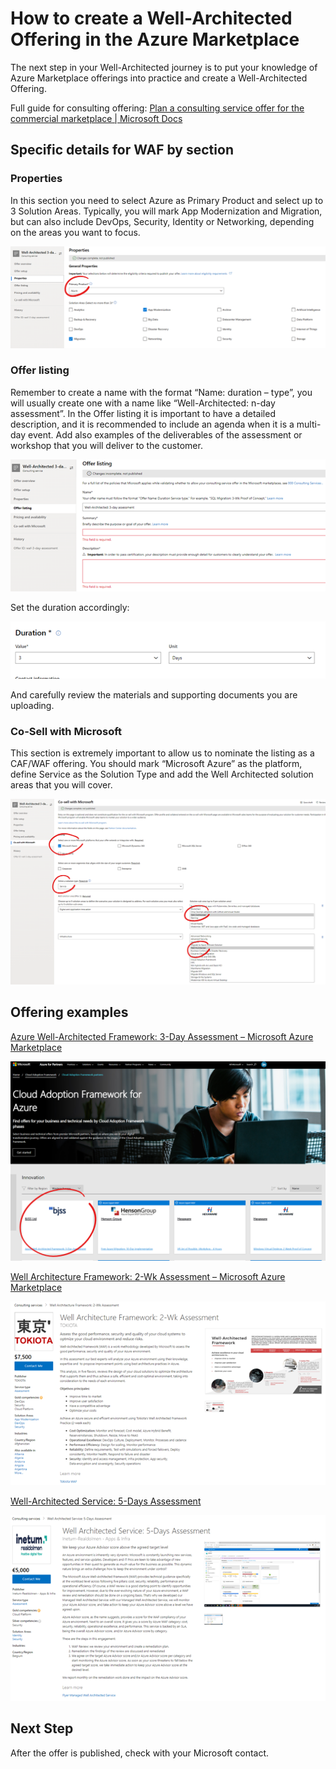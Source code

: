 How to create a Well-Architected Offering in the Azure Marketplace
===

The next step in your Well-Architected journey is to put your knowledge of Azure Marketplace offerings into practice and create a Well-Architected Offering.

Full guide for consulting offering: [Plan a consulting service offer for the commercial marketplace | Microsoft Docs][planoffer]

## Specific details for WAF by section

### Properties

In this section you need to select Azure as Primary Product and select up to 3 Solution Areas. Typically, you will mark App Modernization and Migration, but can also include DevOps, Security, Identity or Networking, depending on the areas you want to focus.

![properties]

 
### Offer listing

Remember to create a name with the format “Name: duration – type”, you will usually create one with a name like “Well-Architected: n-day assessment”. In the Offer listing it is important to have a detailed description, and it is recommended to include an agenda when it is a multi-day event. Add also examples of the deliverables of the assessment or workshop that you will deliver to the customer.

![listing]

Set the duration accordingly:

![duration] 

And carefully review the materials and supporting documents you are uploading.

### Co-Sell with Microsoft

This section is extremely important to allow us to nominate the listing as a CAF/WAF offering. You should mark “Microsoft Azure” as the platform, define Service as the Solution Type and add the Well Architected solution areas that you will cover.

![cosell]

## Offering examples

[Azure Well-Architected Framework: 3-Day Assessment – Microsoft Azure Marketplace][bjss-example]

![examples]

[Well Architecture Framework: 2-Wk Assessment – Microsoft Azure Marketplace][tokiota-example]

![examples2]

[Well-Architected Service: 5-Days Assessment][inetum-example]

![examples3]
 
## Next Step

After the offer is published, check with your Microsoft contact.


[planoffer]: https://docs.microsoft.com/azure/marketplace/plan-consulting-service-offer#eligibility-requirements
[bjss-example]: https://azuremarketplace.microsoft.com/en-US/marketplace/consulting-services/bjss.bjss-waf
[caf-listing]: https://forms.office.com/Pages/ResponsePage.aspx?id=v4j5cvGGr0GRqy180BHbR_CwR5yfKO9GnxfeSdkJMahUQjZOVEJZWDQzWUczU082UFZTNTc0VDFaSS4u&wdLOR=cB54E1B5D-2AD0-4A3A-834E-543086B11224
[inetum-example]: https://azuremarketplace.microsoft.com/en-us/marketplace/consulting-services/inetumrealdolmen_apps-infra.wafmgd
[tokiota-example]: https://azuremarketplace.microsoft.com/en-us/marketplace/consulting-services/tokiota.tkt-sec-waf?page=1&search=waf

[cosell]: ./images/offer_cosell.png
[duration]: ./images/offer_duration.png
[examples]: ./images/offer_examples.png
[examples2]: ./images/offer_examples2.png
[examples3]: ./images/offer_examples3.png
[listing]: ./images/offer_listing.png
[properties]: ./images/offer_properties.png "Set Azure as primary product"